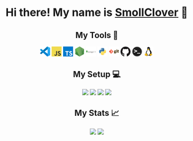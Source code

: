 <h1 align="center">Hi there! My name is <a href="https://clover.gmbh/">SmollClover</a> 👋</h1>

<h2 align="center">My Tools 🔧</h2>
<p align="center">
    <a href="https://code.visualstudio.com/"><img alt="Visual Studio Code" width="26px" src="https://raw.githubusercontent.com/github/explore/80688e429a7d4ef2fca1e82350fe8e3517d3494d/topics/visual-studio-code/visual-studio-code.png" /></a>
    <a href="https://www.javascript.com/"><img alt="JavaScript" width="26px" src="https://raw.githubusercontent.com/github/explore/80688e429a7d4ef2fca1e82350fe8e3517d3494d/topics/javascript/javascript.png" /></a>
    <a href="https://www.typescriptlang.org/"><img alt="TypeScript" width="26px" src="https://raw.githubusercontent.com/github/explore/80688e429a7d4ef2fca1e82350fe8e3517d3494d/topics/typescript/typescript.png" /></a>
    <a href="https://nodejs.org/"><img alt="Node.js" width="26px" src="https://raw.githubusercontent.com/github/explore/80688e429a7d4ef2fca1e82350fe8e3517d3494d/topics/nodejs/nodejs.png" /></a>
    <a href="https://www.mongodb.com/"><img alt="MongoDB" width="26px" src="https://raw.githubusercontent.com/github/explore/80688e429a7d4ef2fca1e82350fe8e3517d3494d/topics/mongodb/mongodb.png" /></a>
    <a href="https://www.python.org/"><img alt="Python" width="26px" src="https://raw.githubusercontent.com/github/explore/80688e429a7d4ef2fca1e82350fe8e3517d3494d/topics/python/python.png" /></a>
    <a href="https://git-scm.com/"><img alt="Git" width="26px" src="https://raw.githubusercontent.com/github/explore/80688e429a7d4ef2fca1e82350fe8e3517d3494d/topics/git/git.png" /></a>
    <a href="https://github.com/"><img alt="GitHub" width="26px" src="https://raw.githubusercontent.com/github/explore/78df643247d429f6cc873026c0622819ad797942/topics/github/github.png" /></a>
    <a href="https://www.microsoft.com/de-de/p/windows-terminal/9n0dx20hk701"><img alt="Terminal" width="26px" src="https://raw.githubusercontent.com/github/explore/80688e429a7d4ef2fca1e82350fe8e3517d3494d/topics/terminal/terminal.png" /></a>
    <a href="https://docs.microsoft.com/en-us/windows/wsl/about"><img alt="WSL2" width="26px" src="https://raw.githubusercontent.com/github/explore/80688e429a7d4ef2fca1e82350fe8e3517d3494d/topics/linux/linux.png" /></a>
</p>

<h2 align="center">My Setup 💻</h2>
<p align="center">
    <img src="https://img.shields.io/badge/windows-%230078D6.svg?&style=for-the-badge&logo=windows&logoColor=white" />
    <img src="https://img.shields.io/badge/intel-core%20i7%209700-%230071C5.svg?&style=for-the-badge&logo=intel&logoColor=white" />
    <img src="https://img.shields.io/badge/RAM-32GB-%230071C5.svg?&style=for-the-badge&logoColor=white" />
    <img src="https://img.shields.io/badge/nvidia-rtx%202070%20SUPER-%2376B900.svg?&style=for-the-badge&logo=nvidia&logoColor=white" />
</p>

<h2 align="center">My Stats 📈</h2>
<p align="center">
  <a href="https://github.com/SmollClover"><img align="center" src="https://github-readme-stats.vercel.app/api?username=SmollClover&show_icons=true&count_private=true&theme=monokai" width="350"></a>
  <a href="https://github.com/SmollClover"><img align="center"  src="https://github-readme-stats.vercel.app/api/top-langs/?username=SmollClover&layout=compact&theme=monokai" width="350"></a>
</p>

